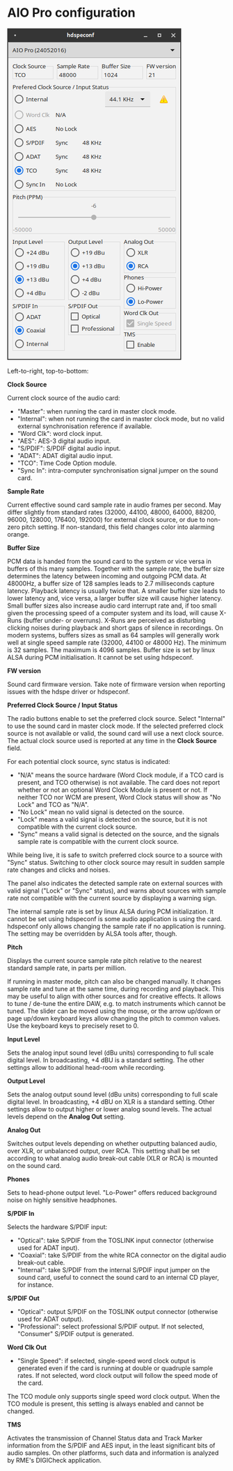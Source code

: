 # AIO Pro configuration

![AIO Pro control panel](AioProTCO.png "AIO Pro control panel")

Left-to-right, top-to-bottom:

**Clock Source**

Current clock source of the audio card:
- "Master": when running the card in master clock mode. 
- "Internal": when not running the card in master clock mode, but no valid external synchronisation reference if available. 
- "Word Clk": word clock input.
- "AES": AES-3 digital audio input.
- "S/PDIF": S/PDIF digital audio input.
- "ADAT": ADAT digital audio input.
- "TCO": Time Code Option module.
- "Sync In": intra-computer synchronisation signal jumper on the sound card.

**Sample Rate**

Current effective sound card sample rate in audio frames per second. May differ slightly from standard rates (32000, 44100, 48000, 64000, 88200, 96000, 128000, 176400, 192000) for external clock source, or due to non-zero pitch setting. If non-standard, this field changes color into alarming orange.

**Buffer Size**

PCM data is handed from the sound card to the system or vice versa in buffers of this many samples. Together with the sample rate, the buffer size determines the latency between incoming and outgoing PCM data. At 48000Hz, a buffer size of 128 samples leads to 2.7 milliseconds capture latency. Playback latency is usually twice that.  A smaller buffer size leads to lower latency and, vice versa, a larger buffer size will cause higher latency. Small buffer sizes also increase audio card interrupt rate and, if too small given the processing speed of a computer system and its load, will cause X-Runs (buffer under- or overruns). X-Runs are perceived as disturbing clicking noises during playback and short gaps of silence in recordings. On modern systems, buffers sizes as small as 64 samples will generally work well at single speed sample rate (32000, 44100 or 48000 Hz). The minimum is 32 samples. The maximum is 4096 samples. Buffer size is set by linux ALSA during PCM initialisation. It cannot be set using hdspeconf.

**FW version**

Sound card firmware version. Take note of firmware version when reporting issues with the hdspe driver or hdspeconf.

**Preferred Clock Source / Input Status**

The radio buttons enable to set the preferred clock source. Select "Internal" to use the sound card in master clock mode. If the selected preferred clock source is not available or valid, the sound card will use a next clock source. The actual clock source used is reported at any time in the **Clock Source** field.

For each potential clock source, sync status is indicated: 
- "N/A" means the source hardware (Word Clock module, if a TCO card is present, and TCO otherwise) is not available. The card does not report whether or not an optional Word Clock Module is present or not. If neither TCO nor WCM are present, Word Clock status will show as "No Lock" and TCO as "N/A".
- "No Lock" mean no valid signal is detected on the source. 
- "Lock" means a valid signal is detected on the source, but it is not compatible with the current clock source.
- "Sync" means a valid signal is detected on the source, and the signals sample rate is compatible with the current clock source.

While being live, it is safe to switch preferred clock source to a source with "Sync" status. Switching to other clock source may result in sudden sample rate changes and clicks and noises.

The panel also indicates the detected sample rate on external sources with valid signal ("Lock" or "Sync" status), and warns about sources with sample rate not compatible with the current source by displaying a warning sign.

The internal sample rate is set by linux ALSA during PCM initialization. It cannot be set using hdspeconf is some audio application is using the card. hdspeconf only allows changing the sample rate if no application is running. The setting may be overridden by ALSA tools after, though.

**Pitch**

Displays the current source sample rate pitch relative to the nearest standard sample rate, in parts per million. 

If running in master mode, pitch can also be changed manually. It changes sample rate and tune at the same time, during recording and playback. This may be useful to align with other sources and for creative effects. It allows to tune / de-tune the entire DAW, e.g. to match instruments which cannot be tuned. The slider can be moved using the mouse, or the arrow up/down or page up/down keyboard keys allow changing the pitch to common values. Use the keyboard keys to precisely reset to 0.

**Input Level**

Sets the analog input sound level (dBu units) corresponding to full scale digital level. In broadcasting, +4 dBU is a standard setting. The other settings allow to additional head-room while recording.

**Output Level**

Sets the analog output sound level (dBu units) corresponding to full scale digital level. In broadcasting, +4 dBU on XLR is a standard setting. Other settings allow to output higher or lower analog sound levels. The actual levels depend on the **Analog Out** setting.

**Analog Out**

Switches output levels depending on whether outputting balanced audio, over XLR, or unbalanced output, over RCA. This setting shall be set according to what analog audio break-out cable (XLR or RCA) is mounted on the sound card.

**Phones**

Sets to head-phone output level. "Lo-Power" offers reduced background noise on highly sensitive headphones.

**S/PDIF In**

Selects the hardware S/PDIF input:
- "Optical": take S/PDIF from the TOSLINK input connector (otherwise used for ADAT input).
- "Coaxial": take S/PDIF from the white RCA connector on the digital audio break-out cable.
- "Internal": take S/PDIF from the internal S/PDIF input jumper on the sound card, useful to connect the sound card to an internal CD player, for instance.

**S/PDIF Out**

- "Optical": output S/PDIF on the TOSLINK output connector (otherwise used for ADAT output).
- "Professional": select professional S/PDIF output. If not selected, "Consumer" S/PDIF output is generated.

**Word Clk Out**

- "Single Speed": if selected, single-speed word clock output is generated even if the card is running at double or quadruple sample rates. If not selected, word clock output will follow the speed mode of the card.

The TCO module only supports single speed word clock output. When the TCO module is present, this setting is always enabled and cannot be changed.

**TMS**

Activates the transmission of Channel Status data and Track Marker information from the S/PDIF and AES input, in the least significant bits of audio samples. On other platforms, such data and information is analyzed by RME's DIGICheck application.


